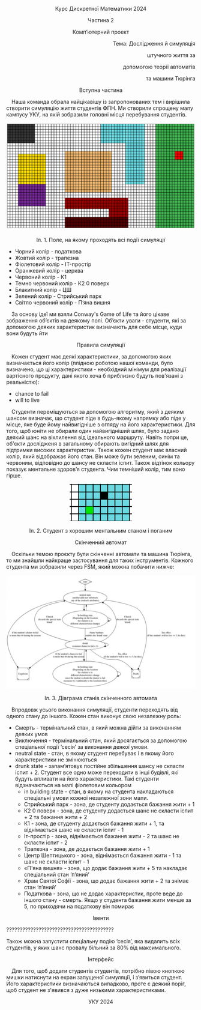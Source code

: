 <p align="center">
  Курс Дискретної Математики 2024
</p>
<p align="center">
  Частина 2
</p>
<p align="center">
  Комп’ютерний проект
</p>
<p align="right">
  Тема: Дослідження й симуляція 
</p>
<p align="right">
  штучного життя за
</p>
<p align="right">
  допомогою теорії автоматів
</p> 
<p align="right">
та машини Тюрінга
</p>


<p align="center">
  Вступна частина
</p>

&emsp;Наша команда обрала найцікавішу із запропонованих тем і вирішила створити симуляцію життя студентів ФПН. Ми створили спрощену мапу кампусу УКУ, на якій зобразили головні місця перебування студентів.

![alt text](readme_images/image.png)
<p align="center">
  Іл. 1. Поле, на якому проходять всі події симуляції
</p>

	
- Чорний колір - податкова
- Жовтий колір - трапезна
- Фіолетовий колір - IT-простір
- Оранжевий колір - церква
- Червоний колір - К1
- Темно червоний колір - К2 0 поверх
- Блакитний колір - ЦШ
- Зелений колір - Стрийський парк
- Світло червоний колір - П’яна вишня


&emsp;За основу ідеї ми взяли Conway's Game of Life та його цікаве зображення об’єктів на деякому полі. Об’єкти уваги - студенти, які за допомогою деяких характеристик визначають для себе місце, куди вони будуть йти

<p align="center">
  Правила симуляції
</p>

&emsp;Кожен студент має деякі характеристики, за допомогою яких визначається його колір (плідною роботою нашої команди, було визначено, що ці характеристики - необхідний мінімум для реалізації вартісного продукту, дані якого хоча б приблизно будуть пов'язані з реальністю):
 - chance to fail
 - will to live

&emsp;Студенти переміщуються за допомогою алгоритму, який з деяким шансом визначає, що студент піде в будь-якому напрямку або піде у місце, яке буде йому найвигідніше з огляду на його характеристики. Для того, щоб юніти не обирали один найвигідніший шлях, було задано деякий шанс на віхлилення від ідеального маршруту. Навіть попри це, об'єкти дослідженя в загальному обирають вигідний шлях для підтримки високих характеристик.
Також кожен студент має власний колір, який відображає його стан. Він може бути зеленим, синім та червоним, відповідно до шансу не скласти іспит. Також відтінок кольору показує ментальне здоров’я студента. Чим темніший колір, тим воно гірше.

<!-- <p align="center">
  <![alt text](<readme_images/Screenshot from 2024-05-13 17-31-36.png>)>
</p> -->

<p align="center">
   <img width="33%" src="readme_images/Screenshot from 2024-05-13 17-31-36.png">
</p>


<p align="center">
  Іл. 2. Студент з хорошим ментальним станом і поганим
</p>



<p align="center">
  Скінченний автомат
</p>

&emsp;Оскільки темою проєкту були скінченні автомати та машина Тюрінга, то ми знайшли найкраще застосування для таких інструментів. Кожного студента ми зобразили через FSM, який можна побачити нижче:

![alt text](readme_images/photo_2024-05-13_17-12-38.jpg)

<p align="center">
  Іл. 3. Діаграма станів скінченного автомата
</p>


&emsp;Впродовж усього виконання  симуляції, студенти переходять від одного стану до іншого. Кожен стан виконує свою незалежну роль:
 - Смерть - термінальний стан, в який можна дійти за виконанням деяких умов
 - Виключення - термінальний стан, який досягається за допомогою спеціальної події ‘сесія’ за виконання деякої умови.
 - neutral state - стан, в якому студент перебуває і в якому його характеристики не змінюються
 - drunk state - запам’ятовує постійне збільшення шансу не скласти іспит + 2. Студент все одно може переходити в інші будівлі, які будуть впливати на його характеристики. Такі студенти відзначаються на мапі фіолетовим кольором
   - in building state - стан, в якому на студента накладаються спеціальні умови кожної незалежної зони мапи.
   - Стрийський парк - зона, де студенту додається бажання жити + 1
   - К2 0 поверх - зона, де студенту додається шанс не скласти іспит + 2 та бажання жити + 2
   - К1 - зона, де студенту додається бажання жити + 1, та віднімається шанс не скласти іспит - 1
   - Іт-простір - зона, віднімається бажання жити - 2 та шанс не скласти іспит - 2
   - Трапезна - зона, де додається бажання жити + 1
   - Центр Шептицького - зона, віднімається бажання жити - 1 та шанс не скласти іспит - 1
   - «П'яна вишня» - зона, що додає бажання жити + 5 та накладає спеціальний стан ʼп’янийʼ
   - Храм Святої Софії - зона, що додає бажання жити + 2 та знімає стан ‘п’яний’
   - Податкова - зона, що не додає характеристик, проте веде до іншого стану - смерть. Якщо у студента бажання жити менше за 5, по приходячи на податкову він помирає

<p align="center">
  Івенти
</p>
????????????????????????????????????????

Також можна запустити спеціальну подію ‘сесія’, яка видалить всіх студентів, у яких шанс провалу більний за 80% від максимального. 


<p align="center">
  Інтерфейс
</p>
&emsp;Для того, щоб додати студентів студентів, потрібно лівою кнопкою мишки натиснути на екран запущеної симуляції, і з’явиться студент. Його характеристики визначаються випадково, проте є деякий поріг, щоб студент не з'явився з дуже низькими характеристиками. 


















<p align="center">
  УКУ 2024
</p>